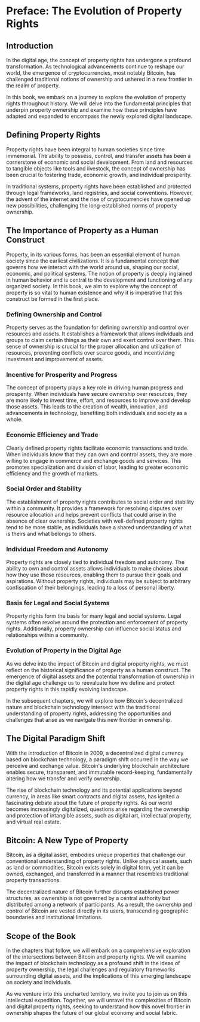# Preface: The Evolution of Property Rights

## Introduction

In the digital age, the concept of property rights has undergone a profound transformation. As technological advancements continue to reshape our world, the emergence of cryptocurrencies, most notably Bitcoin, has challenged traditional notions of ownership and ushered in a new frontier in the realm of property.

In this book, we embark on a journey to explore the evolution of property rights throughout history. We will delve into the fundamental principles that underpin property ownership and examine how these principles have adapted and expanded to encompass the newly explored digital landscape.

## Defining Property Rights

Property rights have been integral to human societies since time immemorial. The ability to possess, control, and transfer assets has been a cornerstone of economic and social development. From land and resources to tangible objects like tools and livestock, the concept of ownership has been crucial to fostering trade, economic growth, and individual prosperity.

In traditional systems, property rights have been established and protected through legal frameworks, land registries, and social conventions. However, the advent of the internet and the rise of cryptocurrencies have opened up new possibilities, challenging the long-established norms of property ownership.

## The Importance of Property as a Human Construct

Property, in its various forms, has been an essential element of human society since the earliest civilizations. It is a fundamental concept that governs how we interact with the world around us, shaping our social, economic, and political systems. The notion of property is deeply ingrained in human behavior and is central to the development and functioning of any organized society. In this book, we aim to explore why the concept of property is so vital to human existence and why it is imperative that this construct be formed in the first place.

### **Defining Ownership and Control**

Property serves as the foundation for defining ownership and control over resources and assets. It establishes a framework that allows individuals and groups to claim certain things as their own and exert control over them. This sense of ownership is crucial for the proper allocation and utilization of resources, preventing conflicts over scarce goods, and incentivizing investment and improvement of assets.

### **Incentive for Prosperity and Progress**

The concept of property plays a key role in driving human progress and prosperity. When individuals have secure ownership over resources, they are more likely to invest time, effort, and resources to improve and develop those assets. This leads to the creation of wealth, innovation, and advancements in technology, benefiting both individuals and society as a whole.

### **Economic Efficiency and Trade**

Clearly defined property rights facilitate economic transactions and trade. When individuals know that they can own and control assets, they are more willing to engage in commerce and exchange goods and services. This promotes specialization and division of labor, leading to greater economic efficiency and the growth of markets.

### **Social Order and Stability**

The establishment of property rights contributes to social order and stability within a community. It provides a framework for resolving disputes over resource allocation and helps prevent conflicts that could arise in the absence of clear ownership. Societies with well-defined property rights tend to be more stable, as individuals have a shared understanding of what is theirs and what belongs to others.

### **Individual Freedom and Autonomy**

Property rights are closely tied to individual freedom and autonomy. The ability to own and control assets allows individuals to make choices about how they use those resources, enabling them to pursue their goals and aspirations. Without property rights, individuals may be subject to arbitrary confiscation of their belongings, leading to a loss of personal liberty.

### **Basis for Legal and Social Systems**

Property rights form the basis for many legal and social systems. Legal systems often revolve around the protection and enforcement of property rights. Additionally, property ownership can influence social status and relationships within a community.

### **Evolution of Property in the Digital Age**

As we delve into the impact of Bitcoin and digital property rights, we must reflect on the historical significance of property as a human construct. The emergence of digital assets and the potential transformation of ownership in the digital age challenge us to reevaluate how we define and protect property rights in this rapidly evolving landscape.

In the subsequent chapters, we will explore how Bitcoin's decentralized nature and blockchain technology intersect with the traditional understanding of property rights, addressing the opportunities and challenges that arise as we navigate this new frontier in ownership.

## The Digital Paradigm Shift

With the introduction of Bitcoin in 2009, a decentralized digital currency based on blockchain technology, a paradigm shift occurred in the way we perceive and exchange value. Bitcoin's underlying blockchain architecture enables secure, transparent, and immutable record-keeping, fundamentally altering how we transfer and verify ownership.

The rise of blockchain technology and its potential applications beyond currency, in areas like smart contracts and digital assets, has ignited a fascinating debate about the future of property rights. As our world becomes increasingly digitalized, questions arise regarding the ownership and protection of intangible assets, such as digital art, intellectual property, and virtual real estate.

## Bitcoin: A New Type of Property

Bitcoin, as a digital asset, embodies unique properties that challenge our conventional understanding of property rights. Unlike physical assets, such as land or commodities, Bitcoin exists solely in digital form, yet it can be owned, exchanged, and transferred in a manner that resembles traditional property transactions.

The decentralized nature of Bitcoin further disrupts established power structures, as ownership is not governed by a central authority but distributed among a network of participants. As a result, the ownership and control of Bitcoin are vested directly in its users, transcending geographic boundaries and institutional limitations.

## Scope of the Book

In the chapters that follow, we will embark on a comprehensive exploration of the intersections between Bitcoin and property rights. We will examine the impact of blockchain technology as a profound shift in the ideas of property ownership, the legal challenges and regulatory frameworks surrounding digital assets, and the implications of this emerging landscape on society and individuals.

As we venture into this uncharted territory, we invite you to join us on this intellectual expedition. Together, we will unravel the complexities of Bitcoin and digital property rights, seeking to understand how this novel frontier in ownership shapes the future of our global economy and social fabric.
